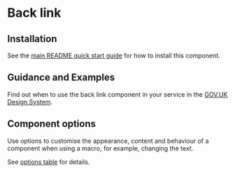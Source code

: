 # Back link

## Installation

See the [main README quick start guide](https://github.com/alphagov/govuk-frontend/tree/test_moving_docs#quick-start) for how to install this component.

## Guidance and Examples

Find out when to use the back link component in your service in the [GOV.UK Design System](https://design-system.service.gov.uk/components/back-link).

## Component options

Use options to customise the appearance, content and behaviour of a component when using a macro, for example, changing the text.

See [options table](https://design-system.service.gov.uk/components/back-link/#options-back-link-example) for details.
